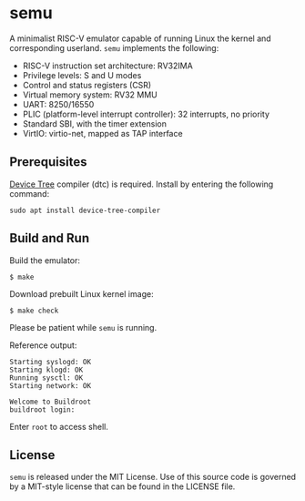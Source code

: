 # semu

A minimalist RISC-V emulator capable of running Linux the kernel and corresponding userland.
`semu` implements the following:
- RISC-V instruction set architecture: RV32IMA
- Privilege levels: S and U modes
- Control and status registers (CSR)
- Virtual memory system: RV32 MMU
- UART: 8250/16550
- PLIC (platform-level interrupt controller): 32 interrupts, no priority
- Standard SBI, with the timer extension
- VirtIO: virtio-net, mapped as TAP interface

## Prerequisites

[Device Tree](https://www.kernel.org/doc/html/latest/devicetree/) compiler (dtc) is required. Install by entering the following command:
```shell
sudo apt install device-tree-compiler
```

## Build and Run

Build the emulator:
```shell
$ make
```

Download prebuilt Linux kernel image:
```shell
$ make check
```

Please be patient while `semu` is running.

Reference output:
```
Starting syslogd: OK
Starting klogd: OK
Running sysctl: OK
Starting network: OK

Welcome to Buildroot
buildroot login:
```

Enter `root` to access shell.

## License

`semu` is released under the MIT License.
Use of this source code is governed by a MIT-style license that can be found in the LICENSE file.

